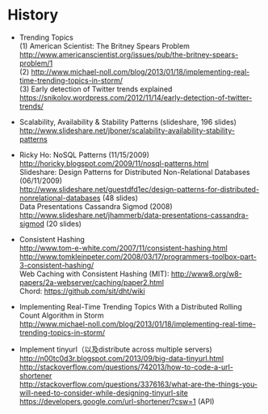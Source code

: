 # History

* Trending Topics
<br>(1) American Scientist: The Britney Spears Problem
<br>http://www.americanscientist.org/issues/pub/the-britney-spears-problem/1 
<br>(2) http://www.michael-noll.com/blog/2013/01/18/implementing-real-time-trending-topics-in-storm/
<br>(3) Early detection of Twitter trends explained
<br>https://snikolov.wordpress.com/2012/11/14/early-detection-of-twitter-trends/

* Scalability, Availability & Stability Patterns (slideshare, 196 slides)
<br>http://www.slideshare.net/jboner/scalability-availability-stability-patterns

* Ricky Ho: NoSQL Patterns (11/15/2009)
<br>http://horicky.blogspot.com/2009/11/nosql-patterns.html
<br>Slideshare: Design Patterns for Distributed Non-Relational Databases (06/11/2009)
<br>http://www.slideshare.net/guestdfd1ec/design-patterns-for-distributed-nonrelational-databases (48 slides)
<br>Data Presentations Cassandra Sigmod (2008)
<br>http://www.slideshare.net/jhammerb/data-presentations-cassandra-sigmod (20 slides)

* Consistent Hashing
<br>http://www.tom-e-white.com/2007/11/consistent-hashing.html 
<br>http://www.tomkleinpeter.com/2008/03/17/programmers-toolbox-part-3-consistent-hashing/
<br>Web Caching with Consistent Hashing (MIT): http://www8.org/w8-papers/2a-webserver/caching/paper2.html
<br>Chord: https://github.com/sit/dht/wiki

* Implementing Real-Time Trending Topics With a Distributed Rolling Count Algorithm in Storm
<br>http://www.michael-noll.com/blog/2013/01/18/implementing-real-time-trending-topics-in-storm/

* Implement tinyurl（以及distribute across multiple servers) 
<br>http://n00tc0d3r.blogspot.com/2013/09/big-data-tinyurl.html 
<br>http://stackoverflow.com/questions/742013/how-to-code-a-url-shortener 
<br>http://stackoverflow.com/questions/3376163/what-are-the-things-you-will-need-to-consider-while-designing-tinyurl-site 
<br>https://developers.google.com/url-shortener/?csw=1 (API)







